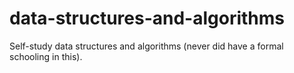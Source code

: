 # data-structures-and-algorithms
Self-study data structures and algorithms (never did have a formal schooling in this).
